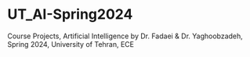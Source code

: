 # UT_AI-Spring2024
Course Projects, Artificial Intelligence by Dr. Fadaei &amp; Dr. Yaghoobzadeh, Spring 2024, University of Tehran, ECE
